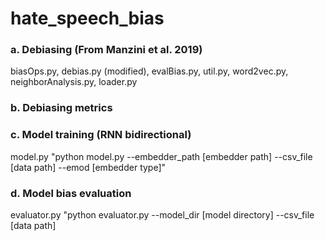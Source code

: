 # hate_speech_bias
### a. Debiasing (From Manzini et al. 2019)

biasOps.py, debias.py (modified), evalBias.py, util.py, word2vec.py, neighborAnalysis.py, loader.py

### b. Debiasing metrics

### c. Model training (RNN bidirectional)

model.py
"python model.py --embedder_path [embedder path] --csv_file [data path] --emod [embedder type]"

### d. Model bias evaluation
evaluator.py
"python evaluator.py --model_dir [model directory] --csv_file [data path]
